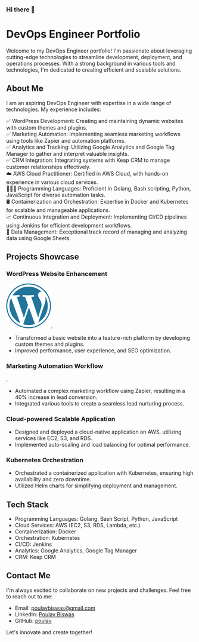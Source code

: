 ### Hi there 👋

# DevOps Engineer Portfolio

Welcome to my DevOps Engineer portfolio! I'm passionate about leveraging cutting-edge technologies to streamline development, deployment, and operations processes. With a strong background in various tools and technologies, I'm dedicated to creating efficient and scalable solutions. 

## About Me

I am an aspiring DevOps Engineer with expertise in a wide range of technologies. My experience includes:<br/>

✅ WordPress Development: Creating and maintaining dynamic websites with custom themes and plugins.<br/>
✅ Marketing Automation: Implementing seamless marketing workflows using tools like Zapier and automation platforms.<br/>
✅ Analytics and Tracking: Utilizing Google Analytics and Google Tag Manager to gather and interpret valuable insights.<br/>
✅ CRM Integration: Integrating systems with Keap CRM to manage customer relationships effectively.<br/>
☁️ AWS Cloud Practitioner: Certified in AWS Cloud, with hands-on experience in various cloud services.<br/>
👨🏻‍💻 Programming Languages: Proficient in Golang, Bash scripting, Python, JavaScript for diverse automation tasks.<br/>
🛢️ Containerization and Orchestration: Expertise in Docker and Kubernetes for scalable and manageable applications.<br/>
📈 Continuous Integration and Deployment: Implementing CI/CD pipelines using Jenkins for efficient development workflows.<br/>
🔢 Data Management: Exceptional track record of managing and analyzing data using Google Sheets.<br/>
  
## Projects Showcase

### WordPress Website Enhancement
![WordPress](images/wordpress.png).
- Transformed a basic website into a feature-rich platform by developing custom themes and plugins.
- Improved performance, user experience, and SEO optimization.

### Marketing Automation Workflow
.
- Automated a complex marketing workflow using Zapier, resulting in a 40% increase in lead conversion.
- Integrated various tools to create a seamless lead nurturing process.

### Cloud-powered Scalable Application

- Designed and deployed a cloud-native application on AWS, utilizing services like EC2, S3, and RDS.
- Implemented auto-scaling and load balancing for optimal performance.

### Kubernetes Orchestration

- Orchestrated a containerized application with Kubernetes, ensuring high availability and zero downtime.
- Utilized Helm charts for simplifying deployment and management.

## Tech Stack

- Programming Languages: Golang, Bash Script, Python, JavaScript
- Cloud Services: AWS (EC2, S3, RDS, Lambda, etc.)
- Containerization: Docker
- Orchestration: Kubernetes
- CI/CD: Jenkins
- Analytics: Google Analytics, Google Tag Manager
- CRM: Keap CRM

## Contact Me

I'm always excited to collaborate on new projects and challenges. Feel free to reach out to me:

- Email: [poulavbiswas@gmail.com](mailto:poulavbiswas@gmail.com)
- LinkedIn: [Poulav Biswas](https://www.linkedin.com/in/poulavbiswas)
- GitHub: [poulav](https://github.com/poulav)

Let's innovate and create together!
